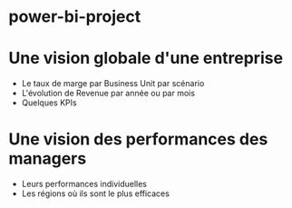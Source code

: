 # power-bi-project

# Une vision globale d'une entreprise

- Le taux de marge par Business Unit par scénario
- L'évolution de Revenue par année ou par mois
- Quelques KPIs
  
# Une vision des performances des managers  

- Leurs performances individuelles
- Les régions où ils sont le plus efficaces

